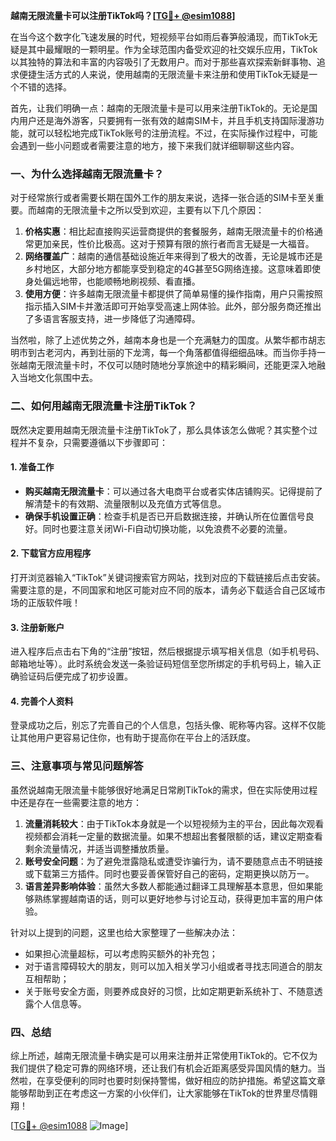 **越南无限流量卡可以注册TikTok吗？[[TG💪+ @esim1088](https://t.me/s/esim1088)]**

在当今这个数字化飞速发展的时代，短视频平台如雨后春笋般涌现，而TikTok无疑是其中最耀眼的一颗明星。作为全球范围内备受欢迎的社交娱乐应用，TikTok以其独特的算法和丰富的内容吸引了无数用户。而对于那些喜欢探索新鲜事物、追求便捷生活方式的人来说，使用越南的无限流量卡来注册和使用TikTok无疑是一个不错的选择。

首先，让我们明确一点：越南的无限流量卡是可以用来注册TikTok的。无论是国内用户还是海外游客，只要拥有一张有效的越南SIM卡，并且手机支持国际漫游功能，就可以轻松地完成TikTok账号的注册流程。不过，在实际操作过程中，可能会遇到一些小问题或者需要注意的地方，接下来我们就详细聊聊这些内容。

### 一、为什么选择越南无限流量卡？

对于经常旅行或者需要长期在国外工作的朋友来说，选择一张合适的SIM卡至关重要。而越南的无限流量卡之所以受到欢迎，主要有以下几个原因：

1. **价格实惠**：相比起直接购买运营商提供的套餐服务，越南无限流量卡的价格通常更加亲民，性价比极高。这对于预算有限的旅行者而言无疑是一大福音。
2. **网络覆盖广**：越南的通信基础设施近年来得到了极大的改善，无论是城市还是乡村地区，大部分地方都能享受到稳定的4G甚至5G网络连接。这意味着即使身处偏远地带，也能顺畅地刷视频、看直播。
3. **使用方便**：许多越南无限流量卡都提供了简单易懂的操作指南，用户只需按照指示插入SIM卡并激活即可开始享受高速上网体验。此外，部分服务商还推出了多语言客服支持，进一步降低了沟通障碍。

当然啦，除了上述优势之外，越南本身也是一个充满魅力的国度。从繁华都市胡志明市到古老河内，再到壮丽的下龙湾，每一个角落都值得细细品味。而当你手持一张越南无限流量卡时，不仅可以随时随地分享旅途中的精彩瞬间，还能更深入地融入当地文化氛围中去。

### 二、如何用越南无限流量卡注册TikTok？

既然决定要用越南无限流量卡注册TikTok了，那么具体该怎么做呢？其实整个过程并不复杂，只需要遵循以下步骤即可：

#### 1. 准备工作
- **购买越南无限流量卡**：可以通过各大电商平台或者实体店铺购买。记得提前了解清楚卡的有效期、流量限制以及充值方式等信息。
- **确保手机设置正确**：检查手机是否已开启数据连接，并确认所在位置信号良好。同时也要注意关闭Wi-Fi自动切换功能，以免浪费不必要的流量。

#### 2. 下载官方应用程序
打开浏览器输入“TikTok”关键词搜索官方网站，找到对应的下载链接后点击安装。需要注意的是，不同国家和地区可能对应不同的版本，请务必下载适合自己区域市场的正版软件哦！

#### 3. 注册新账户
进入程序后点击右下角的“注册”按钮，然后根据提示填写相关信息（如手机号码、邮箱地址等）。此时系统会发送一条验证码短信至您所绑定的手机号码上，输入正确验证码后便完成了初步设置。

#### 4. 完善个人资料
登录成功之后，别忘了完善自己的个人信息，包括头像、昵称等内容。这样不仅能让其他用户更容易记住你，也有助于提高你在平台上的活跃度。

### 三、注意事项与常见问题解答

虽然说越南无限流量卡能够很好地满足日常刷TikTok的需求，但在实际使用过程中还是存在一些需要注意的地方：

1. **流量消耗较大**：由于TikTok本身就是一个以短视频为主的平台，因此每次观看视频都会消耗一定量的数据流量。如果不想超出套餐限额的话，建议定期查看剩余流量情况，并适当调整播放质量。
2. **账号安全问题**：为了避免泄露隐私或遭受诈骗行为，请不要随意点击不明链接或下载第三方插件。同时也要妥善保管好自己的密码，定期更换以防万一。
3. **语言差异影响体验**：虽然大多数人都能通过翻译工具理解基本意思，但如果能够熟练掌握越南语的话，则可以更好地参与讨论互动，获得更加丰富的用户体验。

针对以上提到的问题，这里也给大家整理了一些解决办法：
- 如果担心流量超标，可以考虑购买额外的补充包；
- 对于语言障碍较大的朋友，则可以加入相关学习小组或者寻找志同道合的朋友互相帮助；
- 关于账号安全方面，则要养成良好的习惯，比如定期更新系统补丁、不随意透露个人信息等。

### 四、总结

综上所述，越南无限流量卡确实是可以用来注册并正常使用TikTok的。它不仅为我们提供了稳定可靠的网络环境，还让我们有机会近距离感受异国风情的魅力。当然啦，在享受便利的同时也要时刻保持警惕，做好相应的防护措施。希望这篇文章能够帮助到正在考虑这一方案的小伙伴们，让大家能够在TikTok的世界里尽情翱翔！

[[TG💪+ @esim1088](https://t.me/s/esim1088) ![Image](https://i.postimg.cc/4NQfJmqS/Snipaste-2025-05-13-00-14-12.png)]